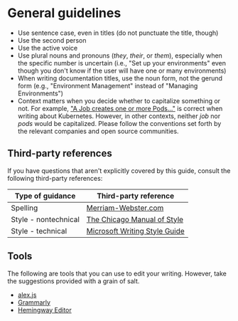 # General guidelines

- Use sentence case, even in titles (do not punctuate the title, though)
- Use the second person
- Use the active voice
- Use plural nouns and pronouns (*they*, *their*, or *them*), especially when
  the specific number is uncertain (i.e., "Set up your environments" even though
  you don't know if the user will have one or many environments)
- When writing documentation titles, use the noun form, not the gerund form (e.g., "Environment
  Management" instead of "Managing Environments")
- Context matters when you decide whether to capitalize something or not. For
  example, ["A Job creates one or more
  Pods..."](https://kubernetes.io/docs/concepts/workloads/controllers/job/) is
  correct when writing about Kubernetes. However, in other contexts, neither
  *job* nor *pods* would be capitalized. Please follow the conventions set forth
  by the relevant companies and open source communities.

## Third-party references

If you have questions that aren't explicitly covered by this guide, consult the
following third-party references:

| **Type of guidance** | **Third-party reference** |
| - | - |
| Spelling | [Merriam-Webster.com](https://www.merriam-webster.com/) |
| Style - nontechnical | [The Chicago Manual of Style](https://www.chicagomanualofstyle.org/home.html) |
| Style - technical | [Microsoft Writing Style Guide](https://docs.microsoft.com/en-us/style-guide/welcome/) |

## Tools

The following are tools that you can use to edit your writing. However, take the
suggestions provided with a grain of salt.

- [alex.js](https://alexjs.com/)
- [Grammarly](https://app.grammarly.com/)
- [Hemingway Editor](https://hemingwayapp.com/)

